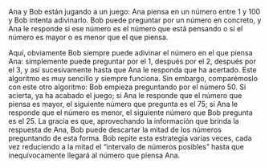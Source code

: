 Ana y Bob están jugando a un juego: Ana piensa en un número entre 1 y 100 y Bob intenta adivinarlo. Bob puede preguntar por un número en concreto, y Ana le responde si ese número es el número que está pensando o si el número es mayor o es menor que el que piensa.

Aquí, obviamente Bob siempre puede adivinar el número en el que piensa Ana: simplemente puede preguntar por el 1, después por el 2, después por el 3, y así sucesivamente hasta que Ana le responda que ha acertado. Este algoritmo es muy sencillo y siempre funciona. Sin embargo, comparémoslo con este otro algoritmo: Bob empieza preguntando por el número 50. Si acierta, ya ha acabado el juego; si Ana le responde que el número que piensa es mayor, el siguiente número que pregunta es el 75; si Ana le responde que el número es menor, el siguiente número que Bob pregunta es el 25. La gracia es que, aprovechando la información que brinda la respuesta de Ana, Bob puede descartar la mitad de los números preguntando de esta forma. Bob repite esta estrategia varias veces, cada vez reduciendo a la mitad el “intervalo de números posibles” hasta que inequívocamente llegará al número que piensa Ana.
